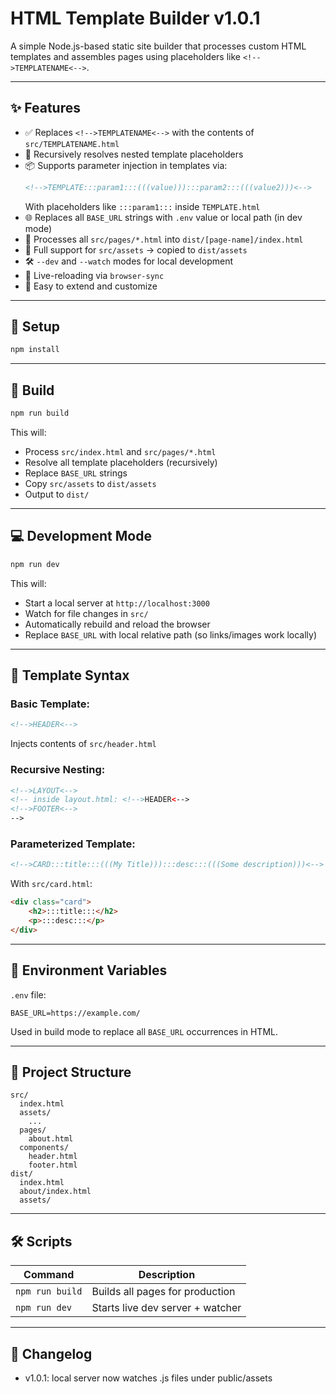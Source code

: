 # HTML Template Builder v1.0.1

A simple Node.js-based static site builder that processes custom HTML templates and assembles pages using placeholders like `<!-->TEMPLATENAME<-->`.

---

## ✨ Features

- ✅ Replaces `<!-->TEMPLATENAME<-->` with the contents of `src/TEMPLATENAME.html`
- 🔁 Recursively resolves nested template placeholders
- 📦 Supports parameter injection in templates via:
  ```html
  <!-->TEMPLATE:::param1:::(((value))):::param2:::(((value2)))<-->
  ```
  With placeholders like `:::param1:::` inside `TEMPLATE.html`
- 🌐 Replaces all `BASE_URL` strings with `.env` value or local path (in dev mode)
- 📁 Processes all `src/pages/*.html` into `dist/[page-name]/index.html`
- 🧩 Full support for `src/assets` → copied to `dist/assets`
- 🛠️ `--dev` and `--watch` modes for local development
- 🔄 Live-reloading via `browser-sync`
- 🧰 Easy to extend and customize

---

## 🔧 Setup

```bash
npm install
```

---

## 🚀 Build

```bash
npm run build
```

This will:

- Process `src/index.html` and `src/pages/*.html`
- Resolve all template placeholders (recursively)
- Replace `BASE_URL` strings
- Copy `src/assets` to `dist/assets`
- Output to `dist/`

---

## 💻 Development Mode

```bash
npm run dev
```

This will:

- Start a local server at `http://localhost:3000`
- Watch for file changes in `src/`
- Automatically rebuild and reload the browser
- Replace `BASE_URL` with local relative path (so links/images work locally)

---

## 🧩 Template Syntax

### Basic Template:

```html
<!-->HEADER<-->
```

Injects contents of `src/header.html`

### Recursive Nesting:

```html
<!-->LAYOUT<-->
<!-- inside layout.html: <!-->HEADER<-->
<!-->FOOTER<-->
-->
```

### Parameterized Template:

```html
<!-->CARD:::title:::(((My Title))):::desc:::(((Some description)))<-->
```

With `src/card.html`:

```html
<div class="card">
	<h2>:::title:::</h2>
	<p>:::desc:::</p>
</div>
```

---

## 🌱 Environment Variables

`.env` file:

```env
BASE_URL=https://example.com/
```

Used in build mode to replace all `BASE_URL` occurrences in HTML.

---

## 📁 Project Structure

```
src/
  index.html
  assets/
    ...
  pages/
    about.html
  components/
    header.html
    footer.html
dist/
  index.html
  about/index.html
  assets/
```

---

## 🛠️ Scripts

| Command         | Description                      |
| --------------- | -------------------------------- |
| `npm run build` | Builds all pages for production  |
| `npm run dev`   | Starts live dev server + watcher |

---

## 📄 Changelog

- v1.0.1: local server now watches .js files under public/assets
